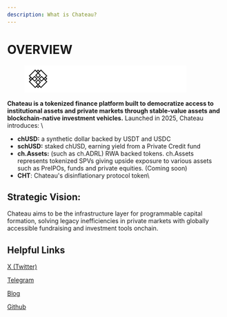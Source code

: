 ```yaml
---
description: What is Chateau?
---
```


# OVERVIEW

<figure><img src=".gitbook/assets/cht_04.png" alt="" width="375"><figcaption></figcaption></figure>

**Chateau is a tokenized finance platform built to democratize access to institutional assets and private markets through stable-value assets and blockchain-native investment vehicles.** Launched in 2025, Chateau introduces: \


* **chUSD:** a synthetic dollar backed by USDT and USDC
* **schUSD:** staked chUSD, earning yield from a Private Credit fund
* **ch.Assets:** (such as  ch.ADRL) RWA backed tokens. ch.Assets represents tokenized SPVs giving upside exposure to various assets such as PreIPOs, funds and private equities. (Coming soon)
* **CHT**: Chateau's disinflationary protocol token\


## Strategic Vision:

Chateau aims to be the infrastructure layer for programmable capital formation, solving legacy inefficiencies in private markets with globally accessible fundraising and investment tools onchain.







## Helpful Links

[X (Twitter)](https://twitter.com/Chateau_capital)

[Telegram](https://t.me/+avJozRDO-xozMGEx)

[Blog](https://www.chateau.capital/blog)

[Github](https://github.com/chateau-capital/ca)

